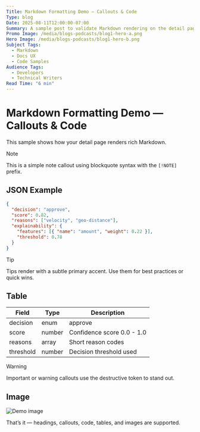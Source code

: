 ```yaml
---
Title: Markdown Formatting Demo — Callouts & Code
Type: blog
Date: 2025-08-11T12:00:00-07:00
Summary: A sample post to validate Markdown rendering on the detail page, including callout boxes, syntax-highlighted code blocks, tables, and images.
Promo Image: /media/blogs-podcasts/blog1-hero-a.png
Hero Image: /media/blogs-podcasts/blog1-hero-b.png
Subject Tags:
  - Markdown
  - Docs UX
  - Code Samples
Audience Tags:
  - Developers
  - Technical Writers
Read Time: "6 min"
---
```


# Markdown Formatting Demo — Callouts & Code

This sample shows how your detail page renders rich Markdown.

> [!NOTE]
> This is a simple note callout using blockquote syntax with the `[!NOTE]` prefix.

## JSON Example

```json
{
  "decision": "approve",
  "score": 0.82,
  "reasons": ["velocity", "geo-distance"],
  "explainability": {
    "features": [{ "name": "amount", "weight": 0.22 }],
    "threshold": 0.78
  }
}
```

> [!TIP]
> Tips render with a subtle primary accent. Use them for best practices or quick wins.

## Table

| Field        | Type   | Description                      |
|--------------|--------|----------------------------------|
| decision     | enum   | approve | review | decline        |
| score        | number | Confidence score 0.0 - 1.0       |
| reasons      | array  | Short reason codes               |
| threshold    | number | Decision threshold used          |

> [!WARNING]
> Important or warning callouts use the destructive token to stand out.

## Image

![Demo image](/media/blogs-podcasts/blog1-hero-a.png)

That’s it — headings, callouts, code, tables, and images are supported.

